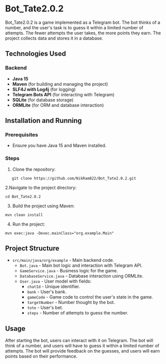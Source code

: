 # Bot_Tate2.0.2

Bot_Tate2.0.2 is a game implemented as a Telegram bot. The bot thinks of a number, and the user's task is to guess it within a limited number of attempts. The fewer attempts the user takes, the more points they earn. The project collects data and stores it in a database.

## Technologies Used

### Backend
- **Java 15**
- **Maven** (for building and managing the project)
- **SLF4J with Log4j** (for logging)
- **Telegram Bots API** (for interacting with Telegram)
- **SQLite** (for database storage)
- **ORMLite** (for ORM and database interaction)

## Installation and Running

### Prerequisites
- Ensure you have Java 15 and Maven installed.

### Steps
1. Clone the repository:
```
   git clone https://github.com/NikRam822/Bot_Tate2.0.2.git
```
2.Navigate to the project directory:
```
cd Bot_Tate2.0.2
```
3. Build the project using Maven:
```
mvn clean install
```
4. Run the project:
```
mvn exec:java -Dexec.mainClass="org.example.Main"
```

## Project Structure

- `src/main/java/org/example` - Main backend code.
  - `Bot.java` - Main bot logic and interaction with Telegram API.
  - `GameService.java` - Business logic for the game.
  - `DatabaseService.java` - Database interaction using ORMLite.
  - `User.java` - User model with fields:
    - `chatId` - Unique identifier.
    - `bank` - User's bank.
    - `gameCode` - Game code to control the user's state in the game.
    - `targetNumber` - Number thought by the bot.
    - `tote` - User's bet.
    - `steps` - Number of attempts to guess the number.

## Usage

After starting the bot, users can interact with it on Telegram. The bot will think of a number, and users will have to guess it within a limited number of attempts. The bot will provide feedback on the guesses, and users will earn points based on their performance.

